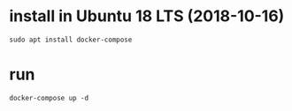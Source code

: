 
# install in Ubuntu 18 LTS (2018-10-16)

```
sudo apt install docker-compose
```

# run

```
docker-compose up -d
```



